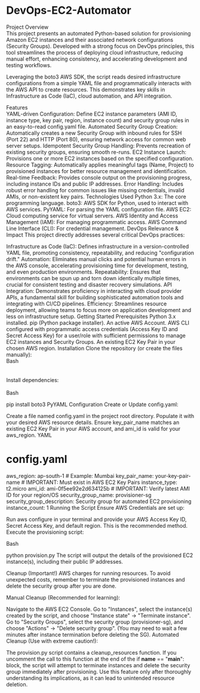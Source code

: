 # DevOps-EC2-Automator

Project Overview <br>
This project presents an automated Python-based solution for provisioning Amazon EC2 instances and their associated network configurations (Security Groups). Developed with a strong focus on DevOps principles, this tool streamlines the process of deploying cloud infrastructure, reducing manual effort, enhancing consistency, and accelerating development and testing workflows.

Leveraging the boto3 AWS SDK, the script reads desired infrastructure configurations from a simple YAML file and programmatically interacts with the AWS API to create resources. This demonstrates key skills in Infrastructure as Code (IaC), cloud automation, and API integration.

Features <br>
YAML-driven Configuration: Define EC2 instance parameters (AMI ID, instance type, key pair, region, instance count) and security group rules in an easy-to-read config.yaml file.
Automated Security Group Creation: Automatically creates a new Security Group with inbound rules for SSH (Port 22) and HTTP (Port 80), ensuring network access for common web server setups.
Idempotent Security Group Handling: Prevents recreation of existing security groups, ensuring smooth re-runs.
EC2 Instance Launch: Provisions one or more EC2 instances based on the specified configuration.
Resource Tagging: Automatically applies meaningful tags (Name, Project) to provisioned instances for better resource management and identification.
Real-time Feedback: Provides console output on the provisioning progress, including instance IDs and public IP addresses.
Error Handling: Includes robust error handling for common issues like missing credentials, invalid AMIs, or non-existent key pairs.
Technologies Used
Python 3.x: The core programming language.
boto3: AWS SDK for Python, used to interact with AWS services.
PyYAML: For parsing the YAML configuration file.
AWS EC2: Cloud computing service for virtual servers.
AWS Identity and Access Management (IAM): For managing programmatic access.
AWS Command Line Interface (CLI): For credential management.
DevOps Relevance & Impact
This project directly addresses several critical DevOps practices:

Infrastructure as Code (IaC): Defines infrastructure in a version-controlled YAML file, promoting consistency, repeatability, and reducing "configuration drift."
Automation: Eliminates manual clicks and potential human errors in the AWS console, accelerating provisioning time for development, testing, and even production environments.
Repeatability: Ensures that environments can be spun up and torn down identically multiple times, crucial for consistent testing and disaster recovery simulations.
API Integration: Demonstrates proficiency in interacting with cloud provider APIs, a fundamental skill for building sophisticated automation tools and integrating with CI/CD pipelines.
Efficiency: Streamlines resource deployment, allowing teams to focus more on application development and less on infrastructure setup.
Getting Started
Prerequisites
Python 3.x installed.
pip (Python package installer).
An active AWS Account.
AWS CLI configured with programmatic access credentials (Access Key ID and Secret Access Key) for a user/role with sufficient permissions to manage EC2 instances and Security Groups.
An existing EC2 Key Pair in your chosen AWS region.
Installation
Clone the repository (or create the files manually):
<br>
Bash <br>
<br>
<br>
Install dependencies:<br>
<br>
Bash

pip install boto3 PyYAML
Configuration
Create or Update config.yaml:

Create a file named config.yaml in the project root directory.
Populate it with your desired AWS resource details. Ensure key_pair_name matches an existing EC2 Key Pair in your AWS account, and ami_id is valid for your aws_region.
YAML

# config.yaml
aws_region: ap-south-1 # Example: Mumbai
key_pair_name: your-key-pair-name # IMPORTANT: Must exist in AWS EC2 Key Pairs
instance_type: t2.micro
ami_id: ami-0f5ee92e2d634125b # IMPORTANT: Verify latest AMI ID for your region/OS
security_group_name: provisioner-sg
security_group_description: Security group for automated EC2 provisioning
instance_count: 1
Running the Script
Ensure AWS Credentials are set up:

Run aws configure in your terminal and provide your AWS Access Key ID, Secret Access Key, and default region. This is the recommended method.
Execute the provisioning script:

Bash

python provision.py
The script will output the details of the provisioned EC2 instance(s), including their public IP addresses.

Cleanup (Important!)
AWS charges for running resources. To avoid unexpected costs, remember to terminate the provisioned instances and delete the security group after you are done.

Manual Cleanup (Recommended for learning):

Navigate to the AWS EC2 Console.
Go to "Instances", select the instance(s) created by the script, and choose "Instance state" -> "Terminate instance".
Go to "Security Groups", select the security group (provisioner-sg), and choose "Actions" -> "Delete security group". (You may need to wait a few minutes after instance termination before deleting the SG).
Automated Cleanup (Use with extreme caution!):

The provision.py script contains a cleanup_resources function. If you uncomment the call to this function at the end of the if __name__ == "__main__": block, the script will attempt to terminate instances and delete the security group immediately after provisioning. Use this feature only after thoroughly understanding its implications, as it can lead to unintended resource deletion.
